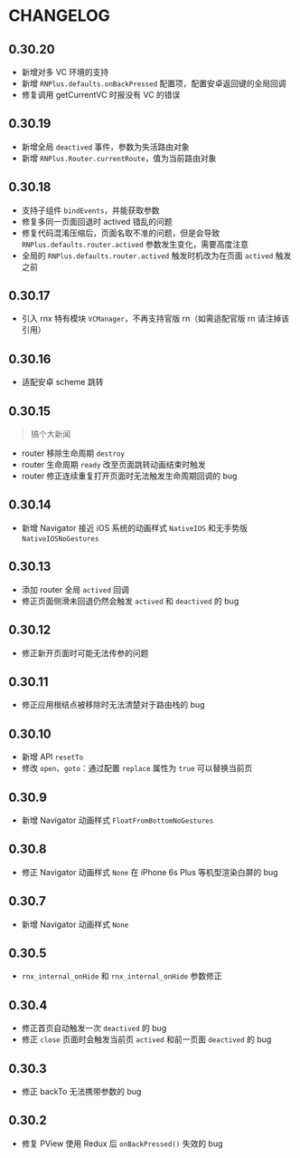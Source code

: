 # CHANGELOG

## 0.30.20

- 新增对多 VC 环境的支持
- 新增 `RNPlus.defaults.onBackPressed` 配置项，配置安卓返回键的全局回调
- 修复调用 getCurrentVC 时报没有 VC 的错误

## 0.30.19

- 新增全局 `deactived` 事件，参数为失活路由对象
- 新增 `RNPlus.Router.currentRoute`，值为当前路由对象

## 0.30.18

- 支持子组件 `bindEvents`，并能获取参数
- 修复多同一页面回退时 actived 错乱的问题
- 修复代码混淆压缩后，页面名取不准的问题，但是会导致 `RNPlus.defaults.router.actived` 参数发生变化，需要高度注意
- 全局的 `RNPlus.defaults.router.actived` 触发时机改为在页面 `actived` 触发之前

## 0.30.17

- 引入 rnx 特有模块 `VCManager`，不再支持官版 rn（如需适配官版 rn 请注掉该引用）

## 0.30.16

- 适配安卓 scheme 跳转

## 0.30.15

> 搞个大新闻

- router 移除生命周期 `destroy`
- router 生命周期 `ready` 改至页面跳转动画结束时触发
- router 修正连续重复打开页面时无法触发生命周期回调的 bug

## 0.30.14

- 新增 Navigator 接近 iOS 系统的动画样式 `NativeIOS` 和无手势版 `NativeIOSNoGestures`

## 0.30.13

- 添加 router 全局 `actived` 回调
- 修正页面侧滑未回退仍然会触发 `actived` 和 `deactived` 的 bug

## 0.30.12

- 修正新开页面时可能无法传参的问题

## 0.30.11

- 修正应用根结点被移除时无法清楚对于路由栈的 bug

## 0.30.10

- 新增 API `resetTo`
- 修改 `open`、`goto`：通过配置 `replace` 属性为 `true` 可以替换当前页

## 0.30.9

- 新增 Navigator 动画样式 `FloatFromBottomNoGestures`

## 0.30.8

- 修正 Navigator 动画样式 `None` 在 iPhone 6s Plus 等机型渲染白屏的 bug

## 0.30.7

- 新增 Navigator 动画样式 `None`

## 0.30.5

- `rnx_internal_onHide` 和 `rnx_internal_onHide` 参数修正

## 0.30.4

- 修正首页自动触发一次 `deactived` 的 bug
- 修正 `close` 页面时会触发当前页 `actived` 和前一页面 `deactived` 的 bug

## 0.30.3

- 修正 backTo 无法携带参数的 bug

## 0.30.2

- 修复 PView 使用 Redux 后 `onBackPressed()` 失效的 bug
